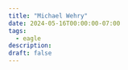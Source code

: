 ```yaml
---
title: "Michael Wehry"
date: 2024-05-16T00:00:00-07:00
tags:
  - eagle
description:
draft: false
---
```

